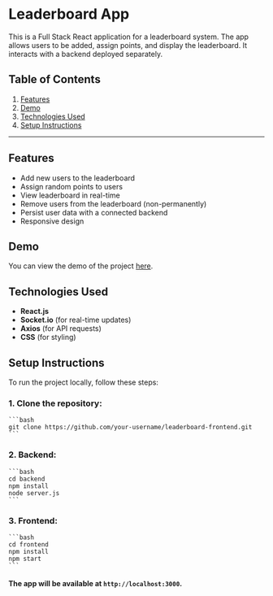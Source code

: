 # Leaderboard App

This is a Full Stack React application for a leaderboard system. The app allows users to be added, assign points, and display the leaderboard. It interacts with a backend deployed separately.

## Table of Contents

1. [Features](#features)
2. [Demo](#demo)
3. [Technologies Used](#technologies-used)
4. [Setup Instructions](#setup-instructions)

---

## Features

- Add new users to the leaderboard
- Assign random points to users
- View leaderboard in real-time
- Remove users from the leaderboard (non-permanently)
- Persist user data with a connected backend
- Responsive design

## Demo

You can view the demo of the project [here]([https://drive.google.com/file/d/1JHDOuzgPtxsqDYaHx8MNurXxD856Sdwl/view?usp=sharing]).

## Technologies Used

- **React.js**
- **Socket.io** (for real-time updates)
- **Axios** (for API requests)
- **CSS** (for styling)

## Setup Instructions

To run the project locally, follow these steps:

### 1. Clone the repository:
    ```bash
    git clone https://github.com/your-username/leaderboard-frontend.git
    ```
### 2. Backend:
    ```bash
    cd backend
    npm install
    node server.js
    ```
    
### 3. Frontend:
    ```bash
    cd frontend
    npm install
    npm start
    ```


  ####  The app will be available at `http://localhost:3000`.


